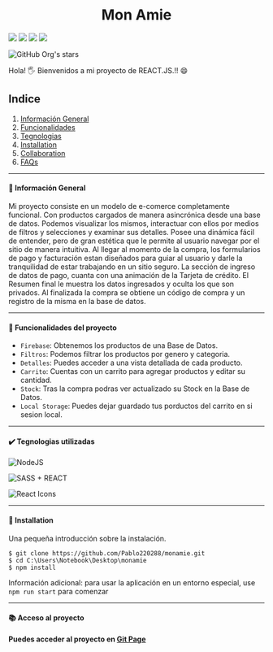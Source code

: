 <h1 align="center" font-famili="Yomogi">Mon Amie</h1>

   <p align="left">
    <img src="https://img.shields.io/badge/STATUS-Finalizado-green">
    <img src="https://img.shields.io/badge/React-100%25-blue">
    <img src="https://img.shields.io/badge/SASS-100%25-pink">
    <img src="https://img.shields.io/badge/JS-100%25-yellow">
   </p>

![GitHub Org's stars](https://img.shields.io/github/stars/camilafernanda?style=social)

Hola! 🖐️ Bienvenidos a mi proyecto de REACT.JS.!! 😄

## Indice
1. [Información General](#general-info)
2. [Funcionalidades](#funcionalidades)
3. [Tegnologias](#tecnologias)
4. [Installation](#installation)
5. [Collaboration](#collaboration)
6. [FAQs](#faqs)
***
#### 📂 Información General
Mi proyecto consiste en un modelo de e-comerce completamente funcional. Con productos cargados de manera asincrónica desde una base de datos. Podemos visualizar los mismos, interactuar con ellos por medios de filtros y selecciones y examinar sus detalles. Posee una dinámica fácil de entender, pero de gran estética que le permite al usuario navegar por el sitio de manera intuitiva. Al llegar al momento de la compra, los formularios de pago y facturación estan diseñados para guiar al usuario y darle la tranquilidad de estar trabajando en un sitio seguro. La sección de ingreso de datos de pago, cuanta con una animación de la Tarjeta de crédito. El Resumen final le muestra los datos ingresados y oculta los que son privados. Al finalizada la compra se obtiene un código de compra y un registro de la misma en la base de datos.
***
#### 🔨 Funcionalidades del proyecto
<a name="funcionalidades"></a>

- `Firebase`: Obtenemos los productos de una Base de Datos.
- `Filtros`: Podemos filtrar los productos por genero y categoria.
- `Detalles`: Puedes acceder a una vista detallada de cada producto.
- `Carrito`: Cuentas con un carrito para agregar productos y editar su cantidad.
- `Stock`: Tras la compra podras ver actualizado su Stock en la Base de Datos.
- `Local Storage`: Puedes dejar guardado tus porductos del carrito en si sesion local.
***
#### ✔️ Tegnologias utilizadas
<a name="tecnologias"></a>

![NodeJS](https://miro.medium.com/max/1400/1*jMiDBItXndC7DXxkM8sFIA.png)

![SASS + REACT](https://developer.okta.com/assets-jekyll/blog/react-sass/sass-react-fa644d1094e108fd0fa40e95db30309192f80753927e7767d324ccfc58f8351e.png)

![React Icons](https://camo.githubusercontent.com/4c84010700560f1cc66fab892d54754fe0563379cd0c4c04bb436b0a42d00db6/68747470733a2f2f692e696d6775722e636f6d2f4b4b54306532532e706e67)


***
#### 💯 Installation
Una pequeña introducción sobre la instalación.
```
$ git clone https://github.com/Pablo220288/monamie.git
$ cd C:\Users\Notebook\Desktop\monamie
$ npm install
```
Información adicional: para usar la aplicación en un entorno especial, use ```npm run start``` para comenzar
***
#### :books: Acceso al proyecto
<a name="proyect"></a>
**Puedes acceder al proyecto en [Git Page](https://pablo220288.github.io/monamie/)**



